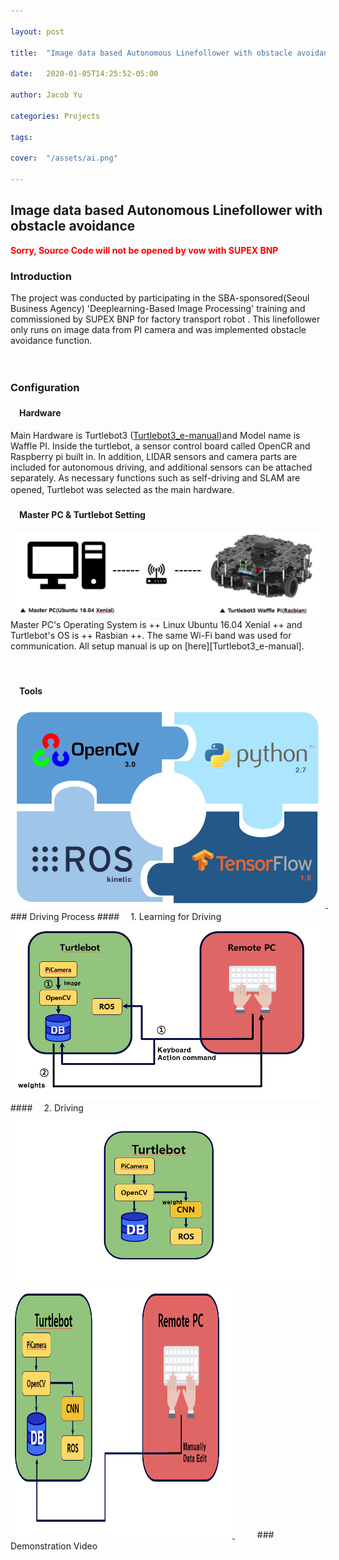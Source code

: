 ```yaml
---

layout: post

title:  "Image data based Autonomous Linefollower with obstacle avoidance"

date:   2020-01-05T14:25:52-05:00

author: Jacob Yu

categories: Projects

tags:	

cover:  "/assets/ai.png"

---
```




## Image data based Autonomous Linefollower with obstacle avoidance

<span style="color:red">**Sorry, Source Code will not be opened by vow with SUPEX BNP**</span>



### Introduction

The project was conducted by participating in the SBA-sponsored(Seoul Business Agency) 'Deeplearning-Based Image Processing' training and commissioned by SUPEX BNP for factory transport robot . This linefollower only runs on image data from PI camera and was implemented obstacle avoidance function.

　
　
### Configuration

#### 　Hardware
Main Hardware is Turtlebot3 ([Turtlebot3_e-manual])and Model name is Waffle PI. Inside the turtlebot, a sensor control board called OpenCR and Raspberry pi built in. In addition, LIDAR sensors and camera parts are included for autonomous driving, and additional sensors can be attached separately. As necessary functions such as self-driving and SLAM are opened, Turtlebot was selected as the main hardware.
　
#### 　Master PC & Turtlebot Setting
<a href="/assets/Auto_Vehicle/1_hw_setup.png" data-lightbox="roadtrip">
	<img src="/assets/Auto_Vehicle/1_hw_setup.png" title="test_lightbox">
</a>
Master PC's Operating System is ++ Linux Ubuntu 16.04 Xenial ++ and Turtlebot's OS is ++ Rasbian ++. The same Wi-Fi band was used for communication. All setup manual is up on [here][Turtlebot3_e-manual].

[Turtlebot3_e-manual]: http://emanual.robotis.com/docs/en/platform/turtlebot3/overview/
　
　
#### 　Tools
<a href="/assets/Auto_Vehicle/2_tools.png" data-lightbox="roadtrip">
	<img src="/assets/Auto_Vehicle/2_tools.png" title="test_lightbox">
</a>
　
　
### Driving Process
#### 　1. Learning for Driving
<a href="/assets/Auto_Vehicle/3_learning.png" data-lightbox="roadtrip">
	<img src="/assets/Auto_Vehicle/3_learning.png" title="test_lightbox">
</a>
#### 　2. Driving
<a href="/assets/Auto_Vehicle/4_driving.png" data-lightbox="roadtrip">
	<img src="/assets/Auto_Vehicle/4_driving.png" title="test_lightbox">
</a>
<a href="/assets/Auto_Vehicle/5_data_edit.png" data-lightbox="roadtrip">
	<img src="/assets/Auto_Vehicle/5_data_edit.png" width="355" height="402" title="test_lightbox">
</a>
　
　
### Demonstration Video